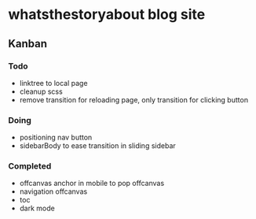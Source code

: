 # whatsthestoryabout blog site

## Kanban

### Todo

- linktree to local page
- cleanup scss
- remove transition for reloading page, only transition for clicking button

### Doing

- positioning nav button
- sidebarBody to ease transition in sliding sidebar

### Completed

- offcanvas anchor in mobile to pop offcanvas
- navigation offcanvas
- toc
- dark mode

<!-- 
### Archived

-

-->